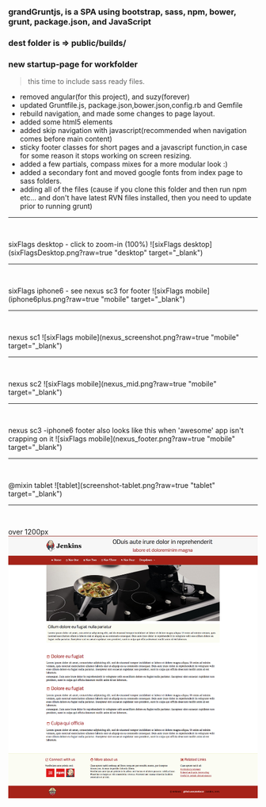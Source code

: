 ### grandGruntjs, is a SPA using bootstrap, sass, npm, bower, grunt, package.json, and JavaScript

### dest folder is => public/builds/

### new startup-page for workfolder
> this time to include sass ready files.


- removed angular(for this project), and suzy(forever)
- updated Gruntfile.js, package.json,bower.json,config.rb and Gemfile 
- rebuild navigation, and made some changes to page layout.
- added some html5 elements
- added skip navigation with javascript(recommended when navigation
  comes before main content)
- sticky footer classes for short pages and a javascript function,in 
  case for some reason it stops working on screen resizing.
- added a few partials, compass mixes for a more modular look :)
- added a secondary font and moved google fonts from index page to 
  sass folders.
- adding all of the files (cause if you clone this folder and then run npm etc... and don't have latest RVN files 
  installed, then you need to update prior to running grunt)


<hr />
  
  <br />
  
  sixFlags desktop - click to zoom-in (100%)
  ![sixFlags desktop](sixFlagsDesktop.png?raw=true "desktop" target="_blank")
  
  
  
  <hr />
  
  <br />
  
  sixFlags iphone6 - see nexus sc3 for footer
  ![sixFlags mobile](iphone6plus.png?raw=true "mobile" target="_blank")
  
  
  <hr />
  
  <br />
  
  nexus sc1 
  ![sixFlags mobile](nexus_screenshot.png?raw=true "mobile" target="_blank")
  
  <hr />
  
  <br />
  
  nexus sc2
  ![sixFlags mobile](nexus_mid.png?raw=true "mobile" target="_blank")
  
  <hr />
  
  <br />
  
  nexus sc3 -iphone6 footer also looks like this when 'awesome' app isn't crapping on it
  ![sixFlags mobile](nexus_footer.png?raw=true "mobile" target="_blank")




<hr />
  
  <br />
  
  @mixin tablet
  ![tablet](screenshot-tablet.png?raw=true "tablet" target="_blank")
  
  
  <hr />
  
  <br />
  
  over 1200px
  ![desktop](screenshot-over1200.png?raw=true "desktop")
  



 







